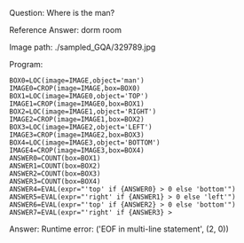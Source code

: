 Question: Where is the man?

Reference Answer: dorm room

Image path: ./sampled_GQA/329789.jpg

Program:

```
BOX0=LOC(image=IMAGE,object='man')
IMAGE0=CROP(image=IMAGE,box=BOX0)
BOX1=LOC(image=IMAGE0,object='TOP')
IMAGE1=CROP(image=IMAGE0,box=BOX1)
BOX2=LOC(image=IMAGE1,object='RIGHT')
IMAGE2=CROP(image=IMAGE1,box=BOX2)
BOX3=LOC(image=IMAGE2,object='LEFT')
IMAGE3=CROP(image=IMAGE2,box=BOX3)
BOX4=LOC(image=IMAGE3,object='BOTTOM')
IMAGE4=CROP(image=IMAGE3,box=BOX4)
ANSWER0=COUNT(box=BOX1)
ANSWER1=COUNT(box=BOX2)
ANSWER2=COUNT(box=BOX3)
ANSWER3=COUNT(box=BOX4)
ANSWER4=EVAL(expr="'top' if {ANSWER0} > 0 else 'bottom'")
ANSWER5=EVAL(expr="'right' if {ANSWER1} > 0 else 'left'")
ANSWER6=EVAL(expr="'top' if {ANSWER2} > 0 else 'bottom'")
ANSWER7=EVAL(expr="'right' if {ANSWER3} >
```
Answer: Runtime error: ('EOF in multi-line statement', (2, 0))

